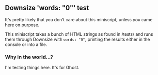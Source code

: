 ## Downsize 'words: "0"' test
It's pretty likely that you don't care about this miniscript, unless you came here on purpose.

This miniscript takes a bunch of HTML strings as found in /tests/ and runs them through Downsize with `words: "0"`, printing the results either in the console or into a file.

### Why in the world...?
I'm testing things here. It's for Ghost.